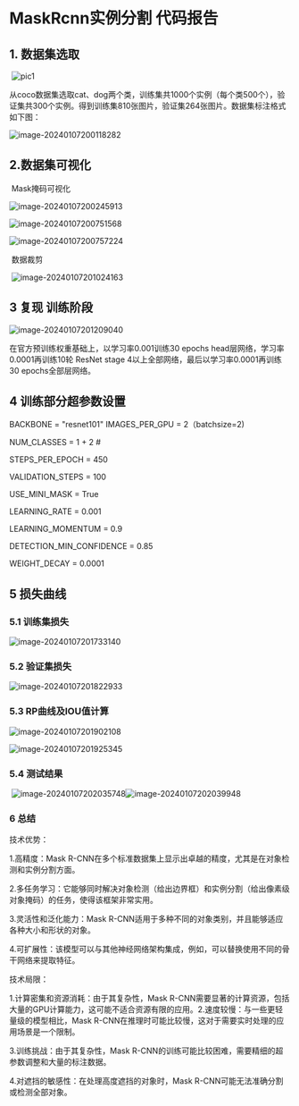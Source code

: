 # 				  MaskRcnn实例分割 代码报告

## 1. 数据集选取

​    ![pic1](https://github.com/thelifeangel/MyNetwork/blob/main/display/image-20240107200036985.png) 

从coco数据集选取cat、dog两个类，训练集共1000个实例（每个类500个），验证集共300个实例。得到训练集810张图片，验证集264张图片。数据集标注格式如下图：

![image-20240107200118282](https://github.com/thelifeangel/MyNetwork/blob/main/display/image-20240107200118282.png)

## 2.数据集可视化

​											                    Mask掩码可视化

![image-20240107200245913](https://github.com/thelifeangel/MyNetwork/blob/main/display/image-20240107200245913.png)

![image-20240107200751568](C:\Users\Administrator\AppData\Roaming\Typora\typora-user-images\image-20240107200751568.png)

![image-20240107200757224](https://github.com/thelifeangel/MyNetwork/blob/main/display/image-20240107200757224.png)

​													                 数据裁剪

​									                 ![image-20240107201024163](https://github.com/thelifeangel/MyNetwork/blob/main/display/image-20240107201024163.png)

## 3 复现 训练阶段

![image-20240107201209040](https://github.com/thelifeangel/MyNetwork/blob/main/display/image-20240107201209040.png)

在官方预训练权重基础上，以学习率0.001训练30 epochs head层网络，学习率0.0001再训练10轮 ResNet stage 4以上全部网络，最后以学习率0.0001再训练30 epochs全部层网络。

## 4  训练部分超参数设置

BACKBONE = "resnet101"
IMAGES_PER_GPU = 2（batchsize=2)

NUM_CLASSES = 1 + 2 # 

 STEPS_PER_EPOCH = 450

VALIDATION_STEPS = 100

USE_MINI_MASK = True

LEARNING_RATE = 0.001

LEARNING_MOMENTUM = 0.9

DETECTION_MIN_CONFIDENCE = 0.85

WEIGHT_DECAY = 0.0001

## 5  损失曲线

### 5.1 训练集损失

![image-20240107201733140](https://github.com/thelifeangel/MyNetwork/blob/main/display/image-20240107201733140.png)

### 5.2 验证集损失

![image-20240107201822933](https://github.com/thelifeangel/MyNetwork/blob/main/display/image-20240107201822933.png)

### 5.3 RP曲线及IOU值计算

![image-20240107201902108](https://github.com/thelifeangel/MyNetwork/blob/main/display/image-20240107201902108.png)

![image-20240107201925345](C:\Users\Administrator\AppData\Roaming\Typora\typora-user-images\image-20240107201925345.png)

### 5.4 测试结果

​                                           ![image-20240107202035748](https://github.com/thelifeangel/MyNetwork/blob/main/display/image-20240107202035748.png)![image-20240107202039948](https://github.com/thelifeangel/MyNetwork/blob/main/display/image-20240107202039948.png)

### 6 总结

技术优势：

1.高精度：Mask R-CNN在多个标准数据集上显示出卓越的精度，尤其是在对象检测和实例分割方面。

2.多任务学习：它能够同时解决对象检测（给出边界框）和实例分割（给出像素级对象掩码）的任务，使得该框架非常实用。

3.灵活性和泛化能力：Mask R-CNN适用于多种不同的对象类别，并且能够适应各种大小和形状的对象。

4.可扩展性：该模型可以与其他神经网络架构集成，例如，可以替换使用不同的骨干网络来提取特征。

技术局限：

1.计算密集和资源消耗：由于其复杂性，Mask R-CNN需要显著的计算资源，包括大量的GPU计算能力，这可能不适合资源有限的应用。2.速度较慢：与一些更轻量级的模型相比，Mask R-CNN在推理时可能比较慢，这对于需要实时处理的应用场景是一个限制。

3.训练挑战：由于其复杂性，Mask R-CNN的训练可能比较困难，需要精细的超参数调整和大量的标注数据。

4.对遮挡的敏感性：在处理高度遮挡的对象时，Mask R-CNN可能无法准确分割或检测全部对象。